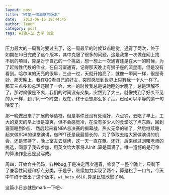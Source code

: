 ```yaml
---
layout: post
title: "WI第一個滿意的版本"
date:   2012-06-16 19:44:45
author: leeon
category: post
tags: WI输入法 大学 创业
---
```


压力最大的一周暂时要过去了，这一周最早的时候12点睡觉，通宵了两次，终于如期在16日完成了这个版本，其中克服了很多的问题，这是我第一次做在网上找不到的项目，算是对于自己的一个挑战，想一想上一次通宵还是在大一的时候，为了赶线性代数的作业，在自习室通宵，记得那天晚上有狮子座的流星雨，但是没有看到。哈尔滨的天亮的很早，三点一过，天就开始亮了，就像一瞬间一样，很是奇妙，那天晚上，我在QQ看自己的好友，突然感觉到世界上只有我一个人一样了。那天三点多和总理还聊了一会，大一的时候我总是说她睡的太晚了，总是理解不了，那时候很是不爽，我们的时间没有交集，突然到了大三，就像找到了好久不见的人一样，到了同一个时空，现在，终于没想那么多了。。。已经可以平静的道一句晚安了。
<!-- break -->
那一晚做出来了扩展的候选框，但是事件还没有处理好，六点钟，去吃了早上，工大的夏天的早上很是凉爽，但不会感觉冷，在没有多少人的食堂吃了点东西，回到寝室睡到9点， 然后起来看NBA总决赛的揭幕战，热火无奈的输了，然后继续睡，起来做SQA的课堂演讲，做PPT还是我最擅长的，为了争取去给大家做演讲的机会，还是坚持了，晚上室友去烧烤，这一天一直在飘。还好，后来经过刘曙老师的挑选，同意了我去参加，用英文给大家将JUnit .算是圆满了。唯一遗憾的是可怜的算法作业还是没写成。

周四，开始合并代码，各种bug,于是决定再次通宵，修复了一整个晚上，只剩下了兼容性问题和标点分类，于是乎，继续加力实现了两个，算是松了一口气，今天中午终于放出了这个版本，`wi_beta_0616` ,算是比较欣慰了啊。

这篇小日志就是mark一下吧~